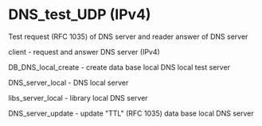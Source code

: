 # DNS_test_UDP (IPv4)
Test request (RFC 1035) of DNS server and reader answer of DNS server

client - request and answer DNS server (IPv4)

DB_DNS_local_create - create data base local DNS local test server

DNS_server_local - DNS local server

libs_server_local - library local DNS server

DNS_server_update - update "TTL" (RFC 1035) data base local DNS server